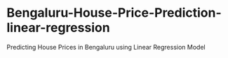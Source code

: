 # Bengaluru-House-Price-Prediction-linear-regression
Predicting House Prices in Bengaluru using Linear Regression Model
